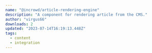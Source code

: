 ```yaml
---
name: "@incrowd/article-rendering-engine"
description: "A component for rendering article from the CMS."
author: "virgus66"
downloads: 2
updated: "2023-07-14T16:19:13.448Z"
tags: 
  - content
  - integration
---
```

